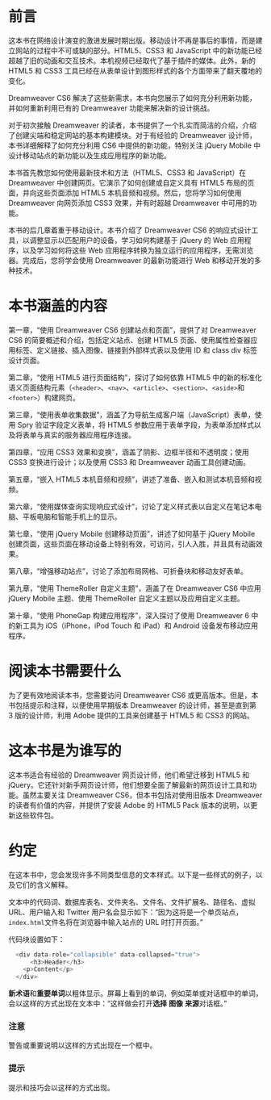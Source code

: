 # 前言

这本书在网络设计演变的激进发展时期出版。移动设计不再是事后的事情，而是建立网站的过程中不可或缺的部分。HTML5、CSS3 和 JavaScript 中的新功能已经超越了旧的动画和交互技术。本机视频已经取代了基于插件的媒体。此外，新的 HTML5 和 CSS3 工具已经在从表单设计到图形样式的各个方面带来了翻天覆地的变化。

Dreamweaver CS6 解决了这些新需求，本书向您展示了如何充分利用新功能，并如何重新利用已有的 Dreamweaver 功能来解决新的设计挑战。

对于初次接触 Dreamweaver 的读者，本书提供了一个扎实而简洁的介绍，介绍了创建尖端和稳定网站的基本构建模块。对于有经验的 Dreamweaver 设计师，本书详细解释了如何充分利用 CS6 中提供的新功能，特别关注 jQuery Mobile 中设计移动站点的新功能以及生成应用程序的新功能。

本书首先教您如何使用最新技术和方法（HTML5、CSS3 和 JavaScript）在 Dreamweaver 中创建网页。它演示了如何创建或自定义具有 HTML5 布局的页面，并向这些页面添加 HTML5 本机音频和视频。然后，您将学习如何使用 Dreamweaver 向网页添加 CSS3 效果，并有时超越 Dreamweaver 中可用的功能。

本书的后几章着重于移动设计。本书介绍了 Dreamweaver CS6 的响应式设计工具，以调整显示以匹配用户的设备，学习如何构建基于 jQuery 的 Web 应用程序，以及学习如何将这些 Web 应用程序转换为独立运行的应用程序，无需浏览器。完成后，您将学会使用 Dreamweaver 的最新功能进行 Web 和移动开发的多种技术。

# 本书涵盖的内容

第一章，“使用 Dreamweaver CS6 创建站点和页面”，提供了对 Dreamweaver CS6 的简要概述和介绍，包括定义站点、创建 HTML5 页面、使用属性检查器应用标签、定义链接、插入图像、链接到外部样式表以及使用 ID 和 class div 标签设计页面。

第二章，“使用 HTML5 进行页面结构”，探讨了如何依靠 HTML5 中的新的标准化语义页面结构元素（`<header>`、`<nav>`、`<article>`、`<section>`、`<aside>`和`<footer>`）构建网页。

第三章，“使用表单收集数据”，涵盖了为导航生成客户端（JavaScript）表单，使用 Spry 验证字段定义表单，将 HTML5 参数应用于表单字段，为表单添加样式以及将表单与真实的服务器应用程序连接。

第四章，“应用 CSS3 效果和变换”，涵盖了阴影、边框半径和不透明度；使用 CSS3 变换进行设计；以及使用 CSS3 和 Dreamweaver 动画工具创建动画。

第五章，“嵌入 HTML5 本机音频和视频”，讲述了准备、嵌入和测试本机音频和视频。

第六章，“使用媒体查询实现响应式设计”，讨论了定义样式表以自定义在笔记本电脑、平板电脑和智能手机上的显示。

第七章，“使用 jQuery Mobile 创建移动页面”，讲述了如何基于 jQuery Mobile 创建页面，这些页面在移动设备上特别有效，可访问，引人入胜，并且具有动画效果。

第八章，“增强移动站点”，讨论了添加布局网格、可折叠块和移动友好表单。

第九章，“使用 ThemeRoller 自定义主题”，涵盖了在 Dreamweaver CS6 中应用 jQuery Mobile 主题、使用 ThemeRoller 自定义主题以及应用自定义主题。

第十章，“使用 PhoneGap 构建应用程序”，深入探讨了使用 Dreamweaver 6 中的新工具为 iOS（iPhone，iPod Touch 和 iPad）和 Android 设备发布移动应用程序。

# 阅读本书需要什么

为了更有效地阅读本书，您需要访问 Dreamweaver CS6 或更高版本。但是，本书包括提示和注释，以便使用早期版本 Dreamweaver 的设计师，甚至是直到第 3 版的设计师，利用 Adobe 提供的工具来创建基于 HTML5 和 CSS3 的网站。

# 这本书是为谁写的

这本书适合有经验的 Dreamweaver 网页设计师，他们希望迁移到 HTML5 和 jQuery。它还针对新手网页设计师，他们想要全面了解最新的网页设计工具和功能。虽然主要关注 Dreamweaver CS6，但本书包括对使用旧版本 Dreamweaver 的读者有价值的内容，并提供了安装 Adobe 的 HTML5 Pack 版本的说明，以更新这些软件包。

# 约定

在这本书中，您会发现许多不同类型信息的文本样式。以下是一些样式的例子，以及它们的含义解释。

文本中的代码词、数据库表名、文件夹名、文件名、文件扩展名、路径名、虚拟 URL、用户输入和 Twitter 用户名会显示如下：“因为这将是一个单页站点，`index.html`文件名将在浏览器中输入站点的 URL 时打开页面。”

代码块设置如下：

```js
  <div data-role="collapsible" data-collapsed="true">
	  <h3>Header</h3>
    <p>Content</p>
  </div>
```

**新术语**和**重要单词**以粗体显示。屏幕上看到的单词，例如菜单或对话框中的单词，会以这样的方式出现在文本中：“这样做会打开**选择** **图像** **来源**对话框。”

### 注意

警告或重要说明以这样的方式出现在一个框中。

### 提示

提示和技巧会以这样的方式出现。
